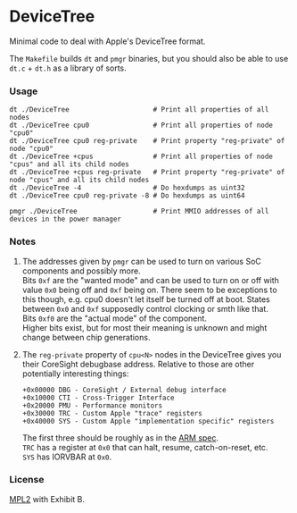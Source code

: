 # DeviceTree

Minimal code to deal with Apple's DeviceTree format.

The `Makefile` builds `dt` and `pmgr` binaries, but you should also be able to use `dt.c` + `dt.h` as a library of sorts.

### Usage

```
dt ./DeviceTree                     # Print all properties of all nodes
dt ./DeviceTree cpu0                # Print all properties of node "cpu0"
dt ./DeviceTree cpu0 reg-private    # Print property "reg-private" of node "cpu0"
dt ./DeviceTree +cpus               # Print all properties of node "cpus" and all its child nodes
dt ./DeviceTree +cpus reg-private   # Print property "reg-private" of node "cpus" and all its child nodes
dt ./DeviceTree -4                  # Do hexdumps as uint32
dt ./DeviceTree cpu0 reg-private -8 # Do hexdumps as uint64
```
```
pmgr ./DeviceTree                   # Print MMIO addresses of all devices in the power manager
```

### Notes

1. The addresses given by `pmgr` can be used to turn on various SoC components and possibly more.  
   Bits `0xf` are the "wanted mode" and can be used to turn on or off with value `0x0` being off and `0xf` being on. There seem to be exceptions to this though, e.g. cpu0 doesn't let itself be turned off at boot. States between `0x0` and `0xf` supposedly control clocking or smth like that.  
   Bits `0xf0` are the "actual mode" of the component.  
   Higher bits exist, but for most their meaning is unknown and might change between chip generations.

2. The `reg-private` property of `cpu<N>` nodes in the DeviceTree gives you their CoreSight debugbase address. Relative to those are other potentially interesting things:

   ```
   +0x00000 DBG - CoreSight / External debug interface
   +0x10000 CTI - Cross-Trigger Interface
   +0x20000 PMU - Performance monitors
   +0x30000 TRC - Custom Apple "trace" registers
   +0x40000 SYS - Custom Apple "implementation specific" registers
   ```

   The first three should be roughly as in the [ARM spec](https://developer.arm.com/docs/ddi0487/latest).  
   `TRC` has a register at `0x0` that can halt, resume, catch-on-reset, etc.  
   `SYS` has IORVBAR at `0x0`.

### License

[MPL2](https://github.com/Siguza/iometa/blob/master/LICENSE) with Exhibit B.
